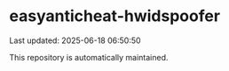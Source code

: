 # easyanticheat-hwidspoofer

Last updated: 2025-06-18 06:50:50

This repository is automatically maintained.
